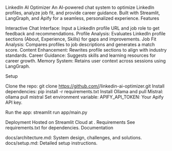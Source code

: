 LinkedIn AI Optimizer
An AI-powered chat system to optimize LinkedIn profiles, analyze job fit, and provide career guidance. Built with Streamlit, LangGraph, and Apify for a seamless, personalized experience.
Features

Interactive Chat Interface: Input a LinkedIn profile URL and job role to get feedback and recommendations.
Profile Analysis: Evaluates LinkedIn profile sections (About, Experience, Skills) for gaps and improvements.
Job Fit Analysis: Compares profiles to job descriptions and generates a match score.
Content Enhancement: Rewrites profile sections to align with industry standards.
Career Guidance: Suggests skills and learning resources for career growth.
Memory System: Retains user context across sessions using LangGraph.

Setup

Clone the repo: git clone https://github.com/<your-username>/linkedin-ai-optimizer.git
Install dependencies: pip install -r requirements.txt
Install Ollama and pull Mistral: ollama pull mistral
Set environment variable:
APIFY_API_TOKEN: Your Apify API key.


Run the app: streamlit run app/main.py

Deployment
Hosted on Streamlit Cloud at <your-public-url>.
Requirements
See requirements.txt for dependencies.
Documentation

docs/architecture.md: System design, challenges, and solutions.
docs/setup.md: Detailed setup instructions.

